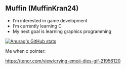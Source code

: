 ## Muffin (MuffinKran24)
- I’m interested in game development
- I’m currently learning C
- My next goal is learning graphics programming

[![Anurag's GitHub stats](https://github-readme-stats.vercel.app/api?username=MuffinKran24)](https://github.com/anuraghazra/github-readme-stats)

Me when c pointer:

https://tenor.com/view/crying-emoji-dies-gif-21956120

<!---
MuffinKran24/MuffinKran24 is a ✨ special ✨ repository because its `README.md` (this file) appears on your GitHub profile.
You can click the Preview link to take a look at your changes.
--->
